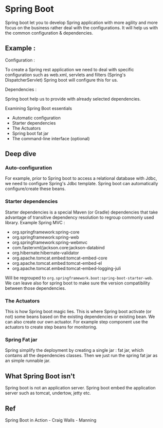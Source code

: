 # Spring Boot

Spring boot let you to develop Spring application with more agility and more focus on the business rather deal with the configurations.
It will help us with the common configuration & dependencies.

Example :
---
Configuration :

To create a Spring rest application we need to deal with specific configuration such as web.xml, servlets and filters (Spring's DispatcherServlet)
Spring boot will configure this for us.

Dependencies :

Spring boot help us to provide with already selected dependencies.

Examining Spring Boot essentials 

* Automatic configuration
* Starter dependencies
* The Actuators
* Spring boot fat jar
* The command-line interface (optional)

Deep dive
---
### Auto-configuration

For example, prior to Spring boot to access a relational database with Jdbc, we need to configure Spring's Jdbc template.
Spring boot can automatically configure/create these beans.

### Starter dependencies

Starter dependencies is a special Maven (or Gradle) dependencies that take advantage of transitive dependency resolution to regroup commonly used library.
Example Spring MVC :
* org.springframework:spring-core
* org.springframework:spring-web
* org.springframework:spring-webmvc
* com.fasterxml/jackson.core:jackson-databind
* org.hibernate:hibernate-validator
* org.apache.tomcat.embed:tomcat-embed-core
* org.apache.tomcat.embed:tomcat-embed-el
* org.apache.tomcat.embed:tomcat-embed-logging-juli

Will be regrouped to ```org.springframework.boot:spring-boot-starter-web```.
We can leave also for spring boot to make sure the version compatibility between those dependencies.

### The Actuators

This is how Spring boot magic lies.
This is where Spring boot activate (or not) some beans based on the existing dependencies or existing bean.
We can also create our own actuator.
For example step component use the actuators to create step beans for monitoring.

### Spring Fat jar

Spring simplify the deployment by creating a single jar : fat jar, which contains all the dependencies classes.
Then we just run the spring fat jar as an simple runnable jar.

What Spring Boot isn't
---

Spring boot is not an application server. 
Spring boot embed the application server such as tomcat, undertow, jetty etc. 


Ref
---
Spring Boot in Action - Craig Walls - Manning
 






  